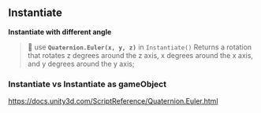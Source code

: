 ## Instantiate

**Instantiate with different angle**

> 📌 use **`Quaternion.Euler(x, y, z)`** in `Instantiate()`
Returns a rotation that rotates z degrees around the z axis, x degrees around the x axis, and y degrees around the y axis;

### Instantiate vs Instantiate as gameObject
https://docs.unity3d.com/ScriptReference/Quaternion.Euler.html
